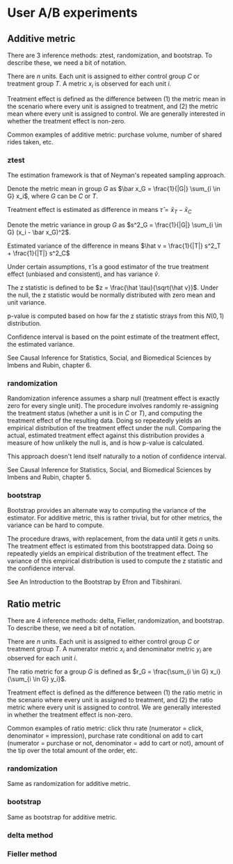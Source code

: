 # User A/B experiments

## Additive metric

There are 3 inference methods: ztest, randomization, and bootstrap. To describe these, we need a bit of notation.

There are $n$ units. Each unit is assigned to either control group $C$ or treatment group $T$. A metric $x_i$ is observed for each unit $i$.

Treatment effect is defined as the difference between (1) the metric mean in the scenario where every unit is assigned to treatment, and (2) the metric mean where every unit is assigned to control. We are generally interested in whether the treatment effect is non-zero.

Common examples of additive metric: purchase volume, number of shared rides taken, etc.
### ztest
The estimation framework is that of Neyman's repeated sampling approach.

Denote the metric mean in group $G$ as $\bar x_G = \frac{1}{|G|} \sum_{i \in G} x_i$, where $G$ can be $C$ or $T$.

Treatment effect is estimated as difference in means $\hat \tau = \bar x_T - \bar x_C$

Denote the metric variance in group $G$ as $s^2_G = \frac{1}{|G|} \sum_{i \in G} (x_i - \bar x_G)^2$.

Estimated variance of the difference in means $\hat v = \frac{1}{|T|} s^2_T + \frac{1}{|T|} s^2_C$

Under certain assumptions, $\hat \tau$ is a good estimator of the true treatment effect (unbiased and consistent), and has variance $\hat v$.

The z statistic is defined to be $z = \frac{\hat \tau}{\sqrt{\hat v}}$. Under the null, the z statistic would be normally distributed with zero mean and unit variance. 

p-value is computed based on how far the z statistic strays from this $N(0,1)$ distribution.

Confidence interval is based on the point estimate of the treatment effect, the estimated variance.

See Causal Inference for Statistics, Social, and Biomedical Sciences by Imbens and Rubin, chapter 6.

### randomization
Randomization inference assumes a sharp null (treatment effect is exactly zero for every single unit). The procedure involves randomly re-assigning the treatment status (whether a unit is in $C$ or $T$), and computing the treatment effect of the resulting data. Doing so repeatedly yields an empirical distribution of the treatment effect under the null. Comparing the actual, estimated treatment effect against this distribution provides a measure of how unlikely the null is, and is how p-value is calculated.

This approach doesn't lend itself naturally to a notion of confidence interval.

See Causal Inference for Statistics, Social, and Biomedical Sciences by Imbens and Rubin, chapter 5.

### bootstrap
Bootstrap provides an alternate way to computing the variance of the estimator. For additive metric, this is rather trivial, but for other metrics, the variance can be hard to compute. 

The procedure draws, with replacement, from the data until it gets $n$ units. The treatment effect is estimated from this bootstrapped data. Doing so repeatedly yields an empirical distribution of the treatment effect. The variance of this empirical distribution is used to compute the z statistic and the confidence interval.

See An Introduction to the Bootstrap by Efron and Tibshirani.

## Ratio metric
There are 4 inference methods: delta, Fieller, randomization, and bootstrap. To describe these, we need a bit of notation.

There are $n$ units. Each unit is assigned to either control group $C$ or treatment group $T$. A numerator metric $x_i$ and denominator metric $y_i$ are observed for each unit $i$. 

The ratio metric for a group $G$ is defined as $r_G = \frac{\sum_{i \in G} x_i}{\sum_{i \in G} y_i}$.

Treatment effect is defined as the difference between (1) the ratio metric in the scenario where every unit is assigned to treatment, and (2) the ratio metric where every unit is assigned to control. We are generally interested in whether the treatment effect is non-zero.

Common examples of ratio metric: click thru rate (numerator = click, denominator = impression), purchase rate conditional on add to cart (numerator = purchase or not, denominator = add to cart or not), amount of the tip over the total amount of the order, etc.

### randomization
Same as randomization for additive metric.

### bootstrap
Same as bootstrap for additive metric.

### delta method


### Fieller method